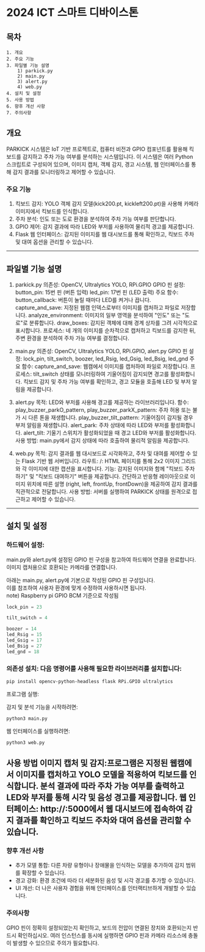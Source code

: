 # 2024 ICT 스마트 디바이스톤 
## 목차
    1. 개요
    2. 주요 기능
    3. 파일별 기능 설명
        1) parkick.py
        2) main.py
        3) alert.py
        4) web.py
    4. 설치 및 설정
    5. 사용 방법
    6. 향후 개선 사항
    7. 주의사항

## 개요
PARKICK 시스템은 IoT 기반 프로젝트로, 컴퓨터 비전과 GPIO 컴포넌트를 활용해 킥보드를 감지하고 주차 가능 여부를 분석하는 시스템입니다. 이 시스템은 여러 Python 스크립트로 구성되어 있으며, 이미지 캡처, 객체 감지, 경고 시스템, 웹 인터페이스를 통해 감지 결과를 모니터링하고 제어할 수 있습니다.

### 주요 기능
1) 킥보드 감지: YOLO 객체 감지 모델(kick200.pt, kickleft200.pt)을 사용해 카메라 이미지에서 킥보드를 인식합니다.
2) 주차 분석: 인도 또는 도로 환경을 분석하여 주차 가능 여부를 판단합니다.
3) GPIO 제어: 감지 결과에 따라 LED와 부저를 사용하여 물리적 경고를 제공합니다.
4) Flask 웹 인터페이스: 감지된 이미지를 웹 대시보드를 통해 확인하고, 킥보드 주차 및 대여 옵션을 관리할 수 있습니다.

---

## 파일별 기능 설명
1. parkick.py
의존성: OpenCV, Ultralytics YOLO, RPi.GPIO
GPIO 핀 설정:
button_pin: 15번 핀 (버튼 입력)
led_pin: 17번 핀 (LED 출력)
주요 함수:
button_callback: 버튼이 눌릴 때마다 LED를 켜거나 끕니다.
capture_and_save: 지정된 웹캠 인덱스로부터 이미지를 캡처하고 파일로 저장합니다.
analyze_environment: 이미지의 일부 영역을 분석하여 "인도" 또는 "도로"로 분류합니다.
draw_boxes: 감지된 객체에 대해 경계 상자를 그려 시각적으로 표시합니다.
프로세스:
네 개의 이미지를 순차적으로 캡처하고 킥보드를 감지한 뒤, 주변 환경을 분석하여 주차 가능 여부를 결정합니다.

2. main.py
의존성: OpenCV, Ultralytics YOLO, RPi.GPIO, alert.py
GPIO 핀 설정:
lock_pin, tilt_switch, boozer, led_Rsig, led_Gsig, led_Bsig, led_gnd
주요 함수:
capture_and_save: 웹캠에서 이미지를 캡처하여 파일로 저장합니다.
프로세스:
tilt_switch 상태를 모니터링하여 기울어짐이 감지되면 경고를 활성화합니다.
킥보드 감지 및 주차 가능 여부를 확인하고, 경고 모듈을 호출해 LED 및 부저 알림을 제공합니다.

3. alert.py
목적: LED와 부저를 사용해 경고를 제공하는 라이브러리입니다.
함수:
play_buzzer_parkO_pattern, play_buzzer_parkX_pattern: 주차 허용 또는 불가 시 다른 톤을 재생합니다.
play_buzzer_tilt_pattern: 기울어짐이 감지될 경우 부저 알림을 재생합니다.
alert_park: 주차 상태에 따라 LED와 부저를 활성화합니다.
alert_tilt: 기울기 스위치가 활성화되었을 때 경고 LED와 부저를 활성화합니다.
사용 방법: main.py에서 감지 상태에 따라 호출하여 물리적 알림을 제공합니다.

4. web.py
목적: 감지 결과를 웹 대시보드로 시각화하고, 주차 및 대여를 제어할 수 있는 Flask 기반 웹 서버입니다.
라우트:
/: HTML 페이지를 통해 2x2 이미지 그리드와 각 이미지에 대한 캡션을 표시합니다.
기능:
감지된 이미지와 함께 "킥보드 주차하기" 및 "킥보드 대여하기" 버튼을 제공합니다.
간단하고 반응형 레이아웃으로 이미지 위치에 따른 설명 (right, left, frontUp, frontDown)을 제공하여 감지 결과를 직관적으로 전달합니다.
사용 방법: 서버를 실행하여 PARKICK 상태를 원격으로 접근하고 제어할 수 있습니다.
---
## 설치 및 설정

### 하드웨어 설정:
main.py와 alert.py에 설정된 GPIO 핀 구성을 참고하여 하드웨어 연결을 완료합니다.
이미지 캡처용으로 호환되는 카메라를 연결합니다.

아래는 main.py, alert.py에 기본으로 작성된 GPIO 핀 구성입니다.  
이를 참조하여 사용자 환경에 맞게 수정하여 사용하시면 됩니다.  
note) Raspberry pi GPIO BCM 기준으로 작성됨  

```python
lock_pin = 23

tilt_switch = 4

boozer = 14
led_Rsig = 15
led_Gsig = 17
led_Bsig = 27
led_gnd = 18
```

### 의존성 설치: 다음 명령어를 사용해 필요한 라이브러리를 설치합니다:

```bash
pip install opencv-python-headless flask RPi.GPIO ultralytics
```
프로그램 실행:

감지 및 분석 기능을 시작하려면:
```bash
python3 main.py
```
웹 인터페이스를 실행하려면:
```bash 
python3 web.py
```

사용 방법
이미지 캡처 및 감지:프로그램은 지정된 웹캠에서 이미지를 캡처하고 YOLO 모델을 적용하여 킥보드를 인식합니다. 분석 결과에 따라 주차 가능 여부를 출력하고 LED와 부저를 통해 시각 및 음성 경고를 제공합니다.
웹 인터페이스: http://<your-device-ip>:5000에서 웹 대시보드에 접속하여 감지 결과를 확인하고 킥보드 주차와 대여 옵션을 관리할 수 있습니다.
---

### 향후 개선 사항
- 추가 모델 통합: 다른 차량 유형이나 장애물을 인식하는 모델을 추가하여 감지 범위를 확장할 수 있습니다.
- 경고 강화: 환경 조건에 따라 더 세분화된 음성 및 시각 경고를 추가할 수 있습니다.
- UI 개선: 더 나은 사용자 경험을 위해 인터페이스를 인터랙티브하게 개발할 수 있습니다.
### 주의사항
GPIO 핀이 정확히 설정되었는지 확인하고, 보드의 전압이 연결된 장치와 호환되는지 반드시 확인하십시오.
여러 인스턴스를 동시에 실행하면 GPIO 핀과 카메라 리소스에 충돌이 발생할 수 있으므로 주의가 필요합니다.